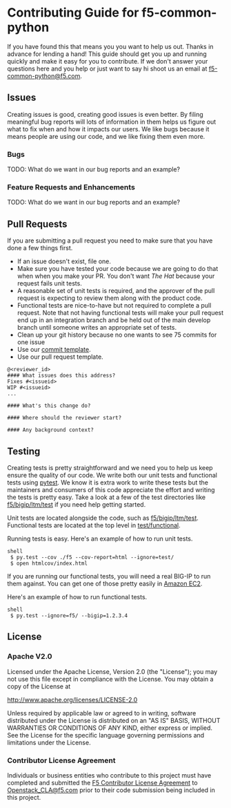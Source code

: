 <!--
Copyright 2015 F5 Networks Inc.

Licensed under the Apache License, Version 2.0 (the "License");
you may not use this file except in compliance with the License.
You may obtain a copy of the License at

  http://www.apache.org/licenses/LICENSE-2.0

Unless required by applicable law or agreed to in writing, software
distributed under the License is distributed on an "AS IS" BASIS,
WITHOUT WARRANTIES OR CONDITIONS OF ANY KIND, either express or implied.
See the License for the specific language governing permissions and
limitations under the License.
-->

# Contributing Guide for f5-common-python
If you have found this that means you you want to help us out. Thanks in advance for lending a hand! This guide should
get you up and running quickly and make it easy for you to contribute. If we don't answer your questions here and you
help or just want to say hi shoot us an email at f5-common-python@f5.com.

## Issues
Creating issues is good, creating good issues is even better. By filing meaningful bug reports will lots of information
 in them helps us figure out what to fix when and how it impacts our users. We like bugs because it means people are
 using our code, and we like fixing them even more.
 
### Bugs
TODO: What do we want in our bug reports and an example?

### Feature Requests and Enhancements
TODO: What do we want in our bug reports and an example?

## Pull Requests
If you are submitting a pull request you need to make sure that you have done a few things first.

* If an issue doesn't exist, file one.
* Make sure you have tested your code because we are going to do that when when you make your PR. You don't want 
_The Hat_ because your request fails unit tests.
* A reasonable set of unit tests is required, and the approver of the pull request is expecting to review them along with the product code.
* Functional tests are nice-to-have but not required to complete a pull request. Note that not having functional tests will make your pull request end up in an integration branch and be held out of the main develop branch until someone writes an appropriate set of tests.
* Clean up your git history because no one wants to see 75 commits for one issue
* Use our [commit template](.git-commit-template.txt).
* Use our pull request template.

```
@<reviewer_id>
#### What issues does this address?
Fixes #<issueid>
WIP #<issueid>
...

#### What's this change do?

#### Where should the reviewer start?

#### Any background context?
```

## Testing
Creating tests is pretty straightforward and we need you to help us keep ensure
the quality of our code. We write both our unit tests and functional tests
using [pytest](http://pytest.org). We know it is extra work to write these
tests but the maintainers and consumers of this code appreciate the effort and
writing the tests is pretty easy. Take a look at a few of the test directories 
like [f5/bigip/ltm/test](f5/bigip/ltm/test/) if you need help getting started.

Unit tests are located alongside the code, such as [f5/bigip/ltm/test](f5/bigip/ltm/test/).
Functional tests are located at the top level in [test/functional](test/functional/).
 
Running tests is easy. Here's an example of how to run unit tests.

```
shell
 $ py.test --cov ./f5 --cov-report=html --ignore=test/
 $ open htmlcov/index.html
```

If you are running our functional tests, you will need a real BIG-IP to run them against. You can get one of those pretty easily in [Amazon EC2](https://aws.amazon.com/marketplace/pp/B00JL3UASY/ref=srh_res_product_title?ie=UTF8&sr=0-10&qid=1449332167461).

Here's an example of how to run functional tests.

```
shell
 $ py.test --ignore=f5/ --bigip=1.2.3.4
```

## License
 
### Apache V2.0
Licensed under the Apache License, Version 2.0 (the "License");
you may not use this file except in compliance with the License.
You may obtain a copy of the License at
 
http://www.apache.org/licenses/LICENSE-2.0
 
Unless required by applicable law or agreed to in writing, software
distributed under the License is distributed on an "AS IS" BASIS,
WITHOUT WARRANTIES OR CONDITIONS OF ANY KIND, either express or implied.
See the License for the specific language governing permissions and
limitations under the License.
 
### Contributor License Agreement
Individuals or business entities who contribute to this project must have completed and submitted the [F5 Contributor License Agreement](http://f5networks.github.io/f5-openstack-docs/cla_landing/index.html) to Openstack_CLA@f5.com prior to their
code submission being included in this project.

